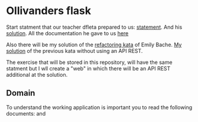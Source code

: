 # Ollivanders flask

Start statment that our teacher dfleta prepared to us: [statement](https://github.com/dfleta/ollivanders_shop). And his [solution](https://github.com/dfleta/ollivanders). All the documentation he gave to us [here](https://github.com/dfleta/flask-rest-ci-boilerplate)

Also there will be my solution of the [refactoring kata](https://github.com/emilybache/GildedRose-Refactoring-Kata/tree/main/python) of Emily Bache. [My solution](https://github.com/ClearCB/gildedrose-kata/tree/main/python) of the previous kata without using an API REST.

The exercise that will be stored in this repository, will have the same statment but I wll create a "web" in which there will be an API REST additional at the solution.

## Domain

To understand the working application is important you to read the following documents: []() and []()